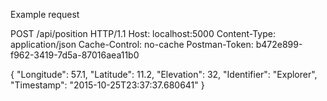 ﻿Example request

POST /api/position HTTP/1.1
Host: localhost:5000
Content-Type: application/json
Cache-Control: no-cache
Postman-Token: b472e899-f962-3419-7d5a-87016aea11b0

{
"Longitude": 57.1,
"Latitude": 11.2,
"Elevation": 32,
"Identifier": "Explorer",
"Timestamp": "2015-10-25T23:37:37.680641"
}